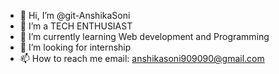 - 👋 Hi, I’m @git-AnshikaSoni
- 👀 I’m a TECH ENTHUSIAST
- 🌱 I’m currently learning Web development and Programming
- 💞️ I’m looking for internship
- 📫 How to reach me email: anshikasoni909090@gmail.com
